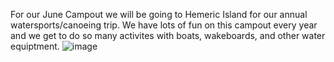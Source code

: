 For our June Campout we will be going to Hemeric Island for our annual watersports/canoeing trip.  We have lots of fun on this campout every year and we get to do so many activites with boats, wakeboards, and other water equiptment.
![image](https://github.com/Troop-364/T364-web/assets/173743540/587498eb-fd1f-4386-b97e-d5554a940f48)
